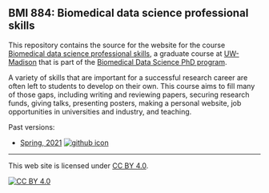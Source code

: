 ## BMI 884: Biomedical data science professional skills

This repository contains the source for the website for the course
[Biomedical data science professional
skills](https://kbroman.org/BMI884), a graduate course at
[UW-Madison](https://wisc.edu) that is part of the
[Biomedical Data Science PhD program](https://biostat.wiscweb.wisc.edu/education/current-students/phd-bds/).

A variety of skills that are important for a successful research
career are often left to students to develop on their own.
This course aims to fill many of those gaps, including writing and
reviewing papers, securing research funds, giving talks, presenting
posters, making a personal website, job opportunities in universities
and industry, and teaching.

Past versions:

- [Spring, 2021](https://kbroman.org/BMI884_spring2021/)
  [![github icon](https://kbroman.org/icons16/github-icon.png)](https://github.com/kbroman/BMI884_spring2021/)

---

This web site is licensed under
[CC BY 4.0](https://creativecommons.org/licenses/by/4.0/).

[![CC BY 4.0](https://licensebuttons.net/l/by/4.0/88x31.png)](https://creativecommons.org/licenses/by/4.0/)
